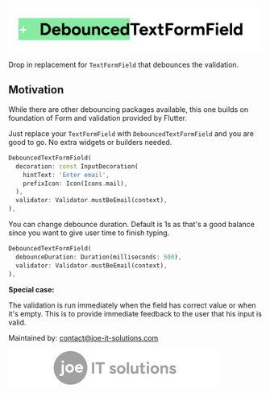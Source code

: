 ![debounced_field_title.png](images%2Fdebounced_field_title.png)

Drop in replacement for `TextFormField` that debounces the validation.

## Motivation

While there are other debouncing packages available, this one builds on foundation of Form and validation provided by Flutter. 

Just replace your `TextFormField` with `DebouncedTextFormField` and you are good to go. No extra widgets or builders needed.

```dart
DebouncedTextFormField(
  decoration: const InputDecoration(
    hintText: 'Enter email',
    prefixIcon: Icon(Icons.mail),
  ),
  validator: Validator.mustBeEmail(context),
),
```

You can change debounce duration. Default is 1s as that's a good balance since you want to give user time to finish typing.

```dart
DebouncedTextFormField(
  debounceDuration: Duration(milliseconds: 500),
  validator: Validator.mustBeEmail(context),
),
```

**Special case:**

The validation is run immediately when the field has correct value or when it's empty. This is to provide immediate feedback to the user that his input is valid.

Maintained by: contact@joe-it-solutions.com

![footer.png](images%2Ffooter.png)